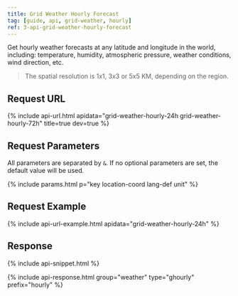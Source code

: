 ```yaml
---
title: Grid Weather Hourly Forecast
tag: [guide, api, grid-weather, hourly]
ref: 3-api-grid-weather-hourly-forecast
---
```


Get hourly weather forecasts at any latitude and longitude in the world, including: temperature, humidity, atmospheric pressure, weather conditions, wind direction, etc.

> The spatial resolution is 1x1, 3x3 or 5x5 KM, depending on the region.

## Request URL

{% include api-url.html apidata="grid-weather-hourly-24h grid-weather-hourly-72h" title=true dev=true %}

## Request Parameters

All parameters are separated by `&`. If no optional parameters are set, the default value will be used.

{% include params.html p="key location-coord lang-def unit" %}

## Request Example

{% include api-url-example.html apidata="grid-weather-hourly-24h" %}

## Response

{% include api-snippet.html %}

{% include api-response.html group="weather" type="ghourly" prefix="hourly"  %}
